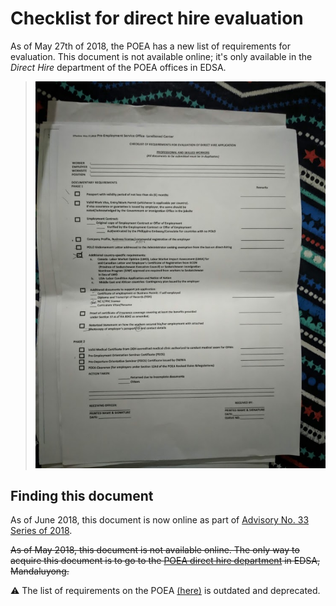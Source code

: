 # Checklist for direct hire evaluation

As of May 27th of 2018, the POEA has a new list of requirements for evaluation. This document is not available online; it's only available in the _Direct Hire_ department of the POEA offices in EDSA.

> ![image](../images/checklist_for_direct_hire_evaluation.png)

## Finding this document

As of June 2018, this document is now online as part of [Advisory No. 33 Series of 2018](http://www.poea.gov.ph/advisories/2018/Advisory-33-2018.pdf).

~~As of May 2018, this document is not available online. The only way to acquire this document is to go to the [POEA direct hire department](./direct_hire_department.md) in EDSA, Mandaluyong.~~

:warning: The list of requirements on the POEA [(here)](./skilled_worker_requirements_outdated.md) is outdated and deprecated.

<br>
